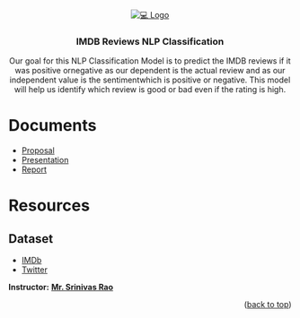 


<!-- PROJECT LOGO -->
<br />
<p align="center">
  <a href="https://github.com/Ali-Altamimi/SDAIA_Natural_Language_Processing">
    <img src="https://static.amazon.jobs/teams/53/images/IMDb_Header_Page.jpg?1501027252" alt="💻 Logo">
  </a>

  <h3 align="center">IMDB Reviews NLP Classification</h3>

  <p align="center">
Our goal for this NLP Classification Model is to predict the IMDB reviews if it was positive ornegative as our dependent is the actual review and as our independent value is the sentimentwhich is positive or negative. This model will help us identify which review is good or bad even if the rating is high.</p>
</p>

# Documents
- [Proposal](./doc/Proposal.pdf)
- [Presentation](./doc/Presentation.pdf)
- [Report](./doc/Report.pdf)



# Resources
## Dataset
-  [IMDb]()
-  [Twitter](k)

**Instructor:** [**Mr. Srinivas Rao**](https://www.linkedin.com/in/srinivas-rao-52068382/)

<p align="right">(<a href="#top">back to top</a>)</p> 

